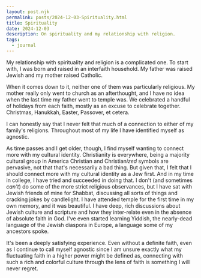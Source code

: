 ```yaml
---
layout: post.njk
permalink: posts/2024-12-03-Spirituality.html
title: Spirituality
date: 2024-12-03
description: On spirituality and my relationship with religion.
tags:
  - journal
---
```


My relationship with spirituality and religion is a complicated one. To start with, I was born and raised in an interfaith household. My father was raised Jewish and my mother raised Catholic.

When it comes down to it, neither one of them was particularly religious. My mother really only went to church as an afterthought, and I have no idea when the last time my father went to temple was. We celebrated a handful of holidays from each faith, mostly as an excuse to celebrate together. Christmas, Hanukkah, Easter, Passover, et cetera.

I can honestly say that I never felt that much of a connection to either of my family's religions. Throughout most of my life I have identified myself as agnostic.

As time passes and I get older, though, I find myself wanting to connect more with my cultural identity. Christianity is everywhere, being a majority cultural group in America Christian and Christian*ized* symbols are pervasive, not that that's necessarily a bad thing. But given that, I felt that I should connect more with my cultural identity as a Jew first. And in my time in college, I have tried and succeeded in doing that. I don't (and sometimes *can't*) do some of the more strict religious observances, but I have sat with Jewish friends of mine for Shabbat, discussing all sorts of things and cracking jokes by candlelight. I have attended temple for the first time in my own memory, and it was beautiful. I have deep, rich discussions about Jewish culture and scripture and how they inter-relate even in the absence of absolute faith in God. I've even started learning Yiddish, the nearly-dead language of the Jewish diaspora in Europe, a language some of my ancestors spoke.

It's been a deeply satisfying experience. Even without a definite faith, even as I continue to call myself agnostic since I am unsure exactly what my fluctuating faith in a higher power might be defined as, connecting with such a rich and colorful culture through the lens of faith is something I will never regret.